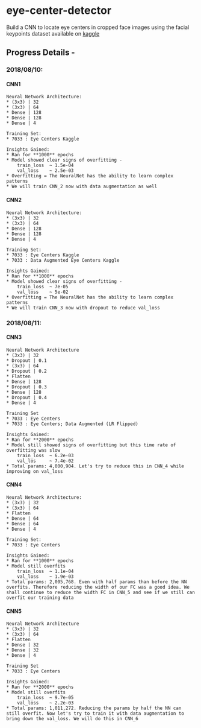 # eye-center-detector
Build a CNN to locate eye centers in cropped face images using the facial keypoints dataset available on [kaggle](https://www.kaggle.com/c/facial-keypoints-detection/data)

## Progress Details -
### 2018/08/10:
#### CNN1
	Neural Network Architecture:
	* (3x3) | 32
	* (3x3) | 64
	* Dense | 128
	* Dense | 128
	* Dense | 4

	Training Set:
	* 7033 : Eye Centers Kaggle

	Insights Gained:
	* Ran for **1000** epochs
	* Model showed clear signs of overfitting -
		train_loss 	~ 1.5e-04
		val_loss 	~ 2.5e-03
	* Overfitting = The NeuralNet has the ability to learn complex patterns
	* We will train CNN_2 now with data augmentation as well
#### CNN2
	Neural Network Architecture:
	* (3x3) | 32
	* (3x3) | 64
	* Dense | 128
	* Dense | 128
	* Dense | 4

	Training Set:
	* 7033 : Eye Centers Kaggle
	* 7033 : Data Augmented Eye Centers Kaggle

	Insights Gained:
	* Ran for **1000** epochs
	* Model showed clear signs of overfitting -
		train_loss 	~ 7e-05
		val_loss 	~ 5e-02
	* Overfitting = The NeuralNet has the ability to learn complex patterns
	* We will train CNN_3 now with dropout to reduce val_loss

### 2018/08/11:
#### CNN3
	Neural Network Architecture
	* (3x3) | 32
	* Dropout | 0.1
	* (3x3) | 64
	* Dropout | 0.2
	* Flatten
	* Dense | 128
	* Dropout | 0.3
	* Dense | 128
	* Dropout | 0.4
	* Dense | 4

	Training Set
	* 7033 : Eye Centers
	* 7033 : Eye Centers; Data Augmented (LR Flipped)

	Insights Gained:
	* Ran for **2000** epochs
	* Model still showed signs of overfitting but this time rate of overfitting was slow
		train_loss 	~ 6.2e-03
		val_los 	~ 7.4e-02
	* Total params: 4,000,904. Let's try to reduce this in CNN_4 while improving on val_loss

#### CNN4
	Neural Network Architecture:
	* (3x3) | 32
	* (3x3) | 64
	* Flatten
	* Dense | 64
	* Dense | 64
	* Dense | 4

	Training Set:
	* 7033 : Eye Centers

	Insights Gained:
	* Ran for **1000** epochs
	* Model still overfits
		train_loss 	~ 1.1e-04
		val_loss 	~ 1.9e-03
	* Total params: 2,005,768. Even with half params than before the NN overfits. Therefore reducing the width of our FC was a good idea. We shall continue to reduce the width FC in CNN_5 and see if we still can overfit our training data

#### CNN5
	Neural Network Architecture
	* (3x3) | 32
	* (3x3) | 64
	* Flatten
	* Dense | 32
	* Dense | 32
	* Dense | 4

	Training Set
	* 7033 : Eye Centers

	Insights Gained:
	* Ran for **2000** epochs
	* Model still overfits
		train_loss 	~ 9.7e-05
		val_loss 	~ 2.2e-03
	* Total params: 1,011,272. Reducing the params by half the NN can still overfit. Now let's try to train it with data augmentation to bring down the val_loss. We will do this in CNN_6 

